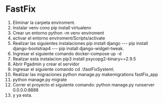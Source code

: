 # FastFix

1. Eliminar la carpeta enviroment.
2. Instalar venv cono pip install virtualenv
3. Crear un entorno python -m venv enviroment
4. activar el entorno enviroment/Scripts/activate
5. Realizar las siguientes instalaciones pip install django --- pip install django-bootstrap4  ---  pip install django-widget-tweak.
6. Ingresar el siguiente comando docker-compose up -d
7. Realizar esta instalacion pip3 install psycopg2-binary==2.9.5
8. Abrir Pgadmin y crear el servidor
9. ingresar el siguiente comando cd .\fastFixSystem\
10. Realizar las migraciones python manage.py makemigrations fastFix_app
11. python manage.py migrate
12. Correr el proyecto el siguiente comando: python manage.py runserver 0.0.0.0:8888
13. y ya esta.
